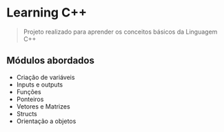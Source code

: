 # Learning C++

> Projeto realizado para aprender os conceitos básicos da Linguagem C++

## Módulos abordados
- Criação de variáveis
- Inputs e outputs
- Funções
- Ponteiros
- Vetores e Matrizes
- Structs
- Orientação a objetos
